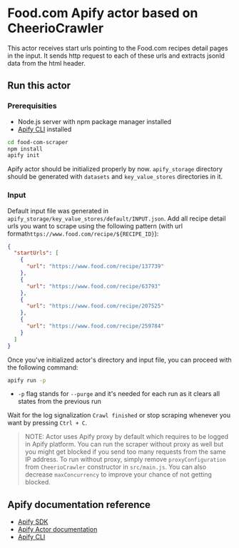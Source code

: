 # Food.com Apify actor based on CheerioCrawler

This actor receives start urls pointing to the Food.com recipes detail pages in the input. It sends http request to each of these urls and extracts jsonld data from the html header.

## Run this actor

### Prerequisities

- Node.js server with npm package manager installed
- [Apify CLI](https://docs.apify.com/cli) installed

```bash
cd food-com-scraper
npm install
apify init
```

Apify actor should be initialized properly by now. `apify_storage` directory should be generated with `datasets` and `key_value_stores` directories in it. 

### Input

Default input file was generated in `apify_storage/key_value_stores/default/INPUT.json`. Add all recipe detail urls you want to scrape using the following pattern (with url format`https://www.food.com/recipe/${RECIPE_ID}`):

```json
{
  "startUrls": [
    {
      "url": "https://www.food.com/recipe/137739"
    },
    {
      "url": "https://www.food.com/recipe/63793"
    },
    {
      "url": "https://www.food.com/recipe/207525"
    },
    {
      "url": "https://www.food.com/recipe/259784"
    }
  ]
}
```

Once you've initialized actor's directory and input file, you can proceed with the following command:

```bash
apify run -p
```

- `-p` flag stands for `--purge` and it's needed for each run as it clears all states from the previous run

Wait for the log signalization `Crawl finished` or stop scraping whenever you want by pressing `Ctrl + C`.

> NOTE: Actor uses Apify proxy by default which requires to be logged in Apify platform. You can run the scraper without proxy as well but you might get blocked if you send too many requests from the same IP address. To run without proxy, simply remove `proxyConfiguration` from `CheerioCrawler` constructor in `src/main.js`. You can also decrease `maxConcurrency` to improve your chance of not getting blocked.

## Apify documentation reference

- [Apify SDK](https://sdk.apify.com/)
- [Apify Actor documentation](https://docs.apify.com/actor)
- [Apify CLI](https://docs.apify.com/cli)